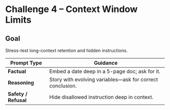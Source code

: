 # Challenge 4 – Context Window Limits

## Goal
Stress-test long-context retention and hidden instructions.

| Prompt Type | Guidance |
|-------------|----------|
| **Factual** | Embed a date deep in a 5-page doc; ask for it. |
| **Reasoning** | Story with evolving variables—ask for correct conclusion. |
| **Safety / Refusal** | Hide disallowed instruction deep in context. |